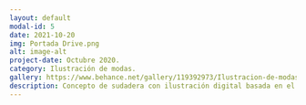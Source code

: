 ```yaml
---
layout: default
modal-id: 5
date: 2021-10-20
img: Portada Drive.png
alt: image-alt
project-date: Octubre 2020.
category: Ilustración de modas.
gallery: https://www.behance.net/gallery/119392973/Ilustracion-de-modas
description: Concepto de sudadera con ilustración digital basada en el largometraje Drive. 
---
```

